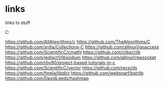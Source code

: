 # links
links to stuff

C:

https://github.com/AllAlgorithms/c
https://github.com/TheAlgorithms/C
https://github.com/srdja/Collections-C
https://github.com/allinurl/goaccess
https://github.com/ScientificC/cmathl
https://github.com/clibs/clib
https://github.com/jedisct1/libsodium
https://github.com/allinurl/gwsocket
https://github.com/rby90/project-based-tutorials-in-c
https://github.com/ScientificC/vector
https://github.com/recp/ds
https://github.com/fmela/libdict
https://github.com/websnarf/bstrlib
https://github.com/DavidLeeds/hashmap
















